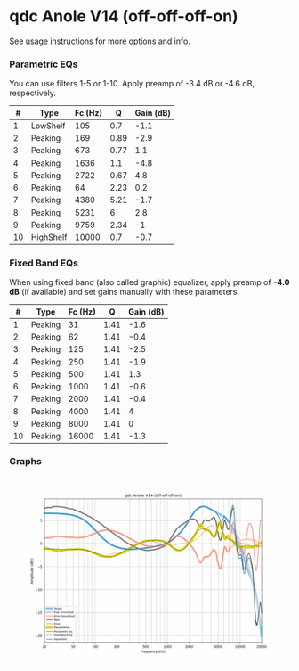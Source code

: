 # qdc Anole V14 (off-off-off-on)
See [usage instructions](https://github.com/jaakkopasanen/AutoEq#usage) for more options and info.

### Parametric EQs
You can use filters 1-5 or 1-10. Apply preamp of -3.4 dB or -4.6 dB, respectively.

|   # | Type      |   Fc (Hz) |    Q |   Gain (dB) |
|-----|-----------|-----------|------|-------------|
|   1 | LowShelf  |       105 | 0.7  |        -1.1 |
|   2 | Peaking   |       169 | 0.89 |        -2.9 |
|   3 | Peaking   |       673 | 0.77 |         1.1 |
|   4 | Peaking   |      1636 | 1.1  |        -4.8 |
|   5 | Peaking   |      2722 | 0.67 |         4.8 |
|   6 | Peaking   |        64 | 2.23 |         0.2 |
|   7 | Peaking   |      4380 | 5.21 |        -1.7 |
|   8 | Peaking   |      5231 | 6    |         2.8 |
|   9 | Peaking   |      9759 | 2.34 |        -1   |
|  10 | HighShelf |     10000 | 0.7  |        -0.7 |

### Fixed Band EQs
When using fixed band (also called graphic) equalizer, apply preamp of **-4.0 dB** (if available) and set gains manually with these parameters.

|   # | Type    |   Fc (Hz) |    Q |   Gain (dB) |
|-----|---------|-----------|------|-------------|
|   1 | Peaking |        31 | 1.41 |        -1.6 |
|   2 | Peaking |        62 | 1.41 |        -0.4 |
|   3 | Peaking |       125 | 1.41 |        -2.5 |
|   4 | Peaking |       250 | 1.41 |        -1.9 |
|   5 | Peaking |       500 | 1.41 |         1.3 |
|   6 | Peaking |      1000 | 1.41 |        -0.6 |
|   7 | Peaking |      2000 | 1.41 |        -0.4 |
|   8 | Peaking |      4000 | 1.41 |         4   |
|   9 | Peaking |      8000 | 1.41 |         0   |
|  10 | Peaking |     16000 | 1.41 |        -1.3 |

### Graphs
![](./qdc%20Anole%20V14%20(off-off-off-on).png)
